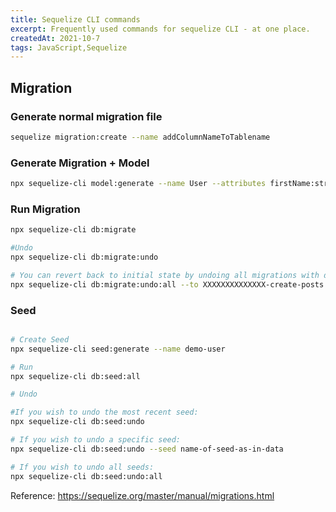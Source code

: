 ```yaml
---
title: Sequelize CLI commands
excerpt: Frequently used commands for sequelize CLI - at one place.
createdAt: 2021-10-7
tags: JavaScript,Sequelize
---
```


## Migration

### Generate normal migration file
```bash
sequelize migration:create --name addColumnNameToTablename
```

### Generate Migration + Model

```bash
npx sequelize-cli model:generate --name User --attributes firstName:string,age:number,verified:boolean
```

### Run Migration

```bash
npx sequelize-cli db:migrate

#Undo
npx sequelize-cli db:migrate:undo

# You can revert back to initial state by undoing all migrations with db:migrate:undo:all command. You can also revert back to a specific migration by passing its name in --to option.
npx sequelize-cli db:migrate:undo:all --to XXXXXXXXXXXXXX-create-posts.js
```

### Seed

```bash

# Create Seed
npx sequelize-cli seed:generate --name demo-user

# Run
npx sequelize-cli db:seed:all

# Undo

#If you wish to undo the most recent seed:
npx sequelize-cli db:seed:undo

# If you wish to undo a specific seed:
npx sequelize-cli db:seed:undo --seed name-of-seed-as-in-data

# If you wish to undo all seeds:
npx sequelize-cli db:seed:undo:all
```

Reference: https://sequelize.org/master/manual/migrations.html